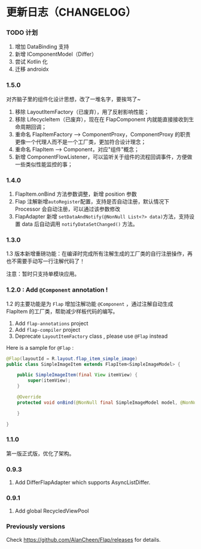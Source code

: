 # 更新日志（CHANGELOG）

### TODO 计划

1. 增加 DataBinding 支持
2. 新增 IComponentModel（Differ）
1. 尝试 Kotlin 化
2. 迁移 androidx 

### 1.5.0
对齐脑子里的组件化设计思想，改了一堆名字，要挨骂了~

1. 移除 LayoutItemFactory（已废弃），用了反射影响性能；
2. 移除 LifecycleItem（已废弃），现在在 FlapComponent 内就能直接接收到生命周期回调；
3. 重命名 FlapItemFactory --> ComponentProxy，ComponentProxy 的职责更像一个代理人而不是一个工厂类，更加符合设计理念；
4. 重命名 FlapItem --> Component，对应"组件"概念；
5. 新增 ComponentFlowListener，可以监听关于组件的流程回调事件，方便做一些类似性能监控的事；

### 1.4.0

1. FlapItem.onBind 方法参数调整，新增 position 参数
2. Flap 注解新增`autoRegister`配置，支持是否自动注册，默认情况下 Processor 会自动注册，可以通过该参数修改
3. FlapAdapter 新增 `setDataAndNotify(@NonNull List<?> data)`方法，支持设置 data 后自动调用 `notifyDataSetChanged()` 方法。

### 1.3.0

1.3 版本新增重磅功能：在编译时完成所有注解生成的工厂类的自行注册操作，再也不需要手动写一行注解代码了！

注意：暂时只支持单模块应用。

### 1.2.0 : Add `@Component` annotation !

1.2 的主要功能是为 `Flap` 增加注解功能 `@Component` ，通过注解自动生成 FlapItem 的工厂类，帮助减少样板代码的编写。

1. Add `flap-annotations` project
2. Add `flap-compiler` project
3. Deprecate `LayoutItemFactory` class , please use `@Flap` instead

Here is a sample for `@Flap` :

```java
@Flap(layoutId = R.layout.flap_item_simple_image)
public class SimpleImageItem extends FlapItem<SimpleImageModel> {

    public SimpleImageItem(final View itemView) {
        super(itemView);
    }

    @Override
    protected void onBind(@NonNull final SimpleImageModel model, @NonNull final FlapAdapter adapter, @NonNull final List<Object> payloads) {

    }

}
```

### 1.1.0

第一版正式版，优化了架构。

### 0.9.3

1. Add DifferFlapAdapter which supports AsyncListDiffer.


### 0.9.1

1. Add global RecycledViewPool


### Previously versions

Check https://github.com/AlanCheen/Flap/releases for details.
